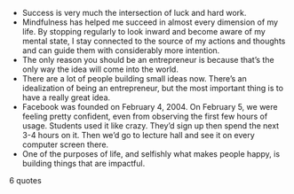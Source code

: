  - Success is very much the intersection of luck and hard work.
 - Mindfulness has helped me succeed in almost every dimension of my life. By stopping regularly to look inward and become aware of my mental state, I stay connected to the source of my actions and thoughts and can guide them with considerably more intention.
 - The only reason you should be an entrepreneur is because that’s the only way the idea will come into the world.
 - There are a lot of people building small ideas now. There’s an idealization of being an entrepreneur, but the most important thing is to have a really great idea.
 - Facebook was founded on February 4, 2004. On February 5, we were feeling pretty confident, even from observing the first few hours of usage. Students used it like crazy. They’d sign up then spend the next 3-4 hours on it. Then we’d go to lecture hall and see it on every computer screen there.
 - One of the purposes of life, and selfishly what makes people happy, is building things that are impactful.

6 quotes